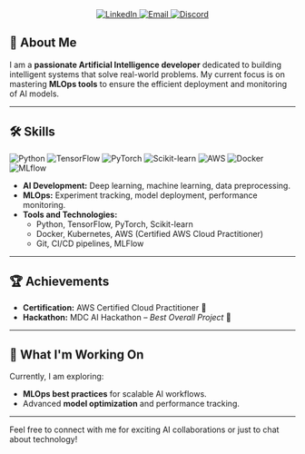 <div align="center">
  <a href="https://www.linkedin.com/in/ryannaidji">
    <img src="https://img.shields.io/badge/-LinkedIn-0A66C2?logo=linkedin&logoColor=white" alt="LinkedIn">
  </a>
  <a href="mailto:ryan.naidji@gmail.com">
    <img src="https://img.shields.io/badge/-Gmail-D14836?logo=gmail&logoColor=white" alt="Email">
  </a>
  <a href="https://discord.com/users/ryann_305">
    <img src="https://img.shields.io/badge/-Discord-5865F2?logo=discord&logoColor=white" alt="Discord">
  </a>
</div>


## 🌟 About Me
I am a **passionate Artificial Intelligence developer** dedicated to building intelligent systems that solve real-world problems. My current focus is on mastering **MLOps tools** to ensure the efficient deployment and monitoring of AI models.

---
## 🛠️ Skills

![Python](https://img.shields.io/badge/-Python-3776AB?logo=python&logoColor=white)
![TensorFlow](https://img.shields.io/badge/-TensorFlow-FF6F00?logo=tensorflow&logoColor=white)
![PyTorch](https://img.shields.io/badge/-PyTorch-EE4C2C?logo=pytorch&logoColor=white)
![Scikit-learn](https://img.shields.io/badge/-Scikit%20Learn-F7931E?logo=scikit-learn&logoColor=white)
![AWS](https://img.shields.io/badge/-AWS-232F3E?logo=amazon-aws&logoColor=white)
![Docker](https://img.shields.io/badge/-Docker-2496ED?logo=docker&logoColor=white)
![MLflow](https://img.shields.io/badge/-MLflow-0194E2?logo=mlflow&logoColor=white)


- **AI Development:** Deep learning, machine learning, data preprocessing.
- **MLOps:** Experiment tracking, model deployment, performance monitoring.
- **Tools and Technologies:**
  - Python, TensorFlow, PyTorch, Scikit-learn
  - Docker, Kubernetes, AWS (Certified AWS Cloud Practitioner)
  - Git, CI/CD pipelines, MLFlow

---

## 🏆 Achievements
- **Certification:** AWS Certified Cloud Practitioner 🏅
- **Hackathon:** MDC AI Hackathon – *Best Overall Project* 🥇

---

## 🎯 What I'm Working On
Currently, I am exploring:
- **MLOps best practices** for scalable AI workflows.
- Advanced **model optimization** and performance tracking.

---
Feel free to connect with me for exciting AI collaborations or just to chat about technology!
